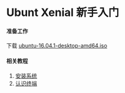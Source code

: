 # Ubunt Xenial 新手入门

#### 准备工作

下载 [ubuntu-16.04.1-desktop-amd64.iso](http://mirrors.163.com/ubuntu-releases/16.04.1/ubuntu-16.04.1-desktop-amd64.iso)


#### 相关教程

1. [安装系统](install.md)
2. [认识终端](terminal.md)


